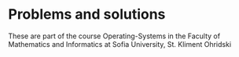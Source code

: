# Problems and solutions

These are part of the course Operating-Systems in the Faculty of Mathematics and Informatics at Sofia University, St. Kliment Ohridski